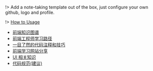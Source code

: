 
!> Add a note-taking template out of the box, just configure your own github, logo and profile.

!> [How to Usage](https://github.com/Rain120/study-notes/tree/note-template)

- [前端知识图谱](knowledge-map/fe_knowledge_map.md)
- [前端工程师学习路径](knowledge-map/feer.md)
- [一目了然的代码注释和技巧](knowledge-map/code-annotation.md)
- [前端学习网站分享](knowledge-map/fe-website.md)
- [UI 相关知识](knowledge-map/ui.md)
- [代码规范(建议)](knowledge-map/code-style.md)


